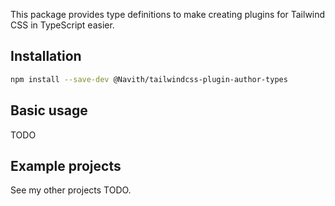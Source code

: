 This package provides type definitions to make creating plugins for Tailwind CSS in TypeScript easier.

## Installation

```sh
npm install --save-dev @Navith/tailwindcss-plugin-author-types
```

## Basic usage
TODO

## Example projects
See my other projects TODO.
